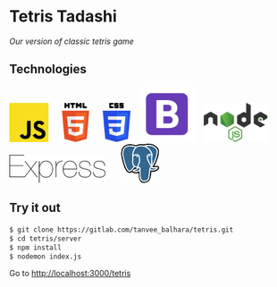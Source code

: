 # Tetris Tadashi
*Our version of classic tetris game*

## Technologies
<img src="./images/javascript.svg" height="70">&nbsp;&nbsp;&nbsp;&nbsp;&nbsp;
<img src="./images/html-5.svg" height="70">&nbsp;&nbsp;&nbsp;&nbsp;&nbsp;
<img src="./images/css-3.svg" height="70">&nbsp;&nbsp;&nbsp;
<img src="./images/bootstrap .svg" height="100">&nbsp;&nbsp;&nbsp;
<img src="./images/nodejs.svg" height="70">&nbsp;&nbsp;&nbsp;&nbsp;&nbsp;&nbsp;
<img src="./images/express.svg" height="50">&nbsp;&nbsp;&nbsp;&nbsp;&nbsp;&nbsp;
<img src="./images/postgresql-icon.svg" height="70">

## Try it out

```
$ git clone https://gitlab.com/tanvee_balhara/tetris.git 
$ cd tetris/server  
$ npm install  
$ nodemon index.js  
```
Go to [http://localhost:3000/tetris](http://localhost:3000/tetris)
